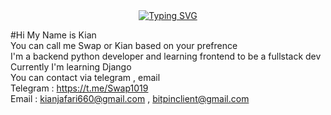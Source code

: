 <div align=Center>
  <a href="https://git.io/typing-svg"><img src="https://readme-typing-svg.herokuapp.com?    			 
  font=Roboto&weight=700&size=30&duration=2000&pause=500&color=232BF7&center=true&vCenter=true&width=435&lines=Hi+There+%F0%9F%91%8B;Name's+Kian" alt="Typing 
  SVG" /></a>
</div>



#Hi My Name is Kian <br />
You can call me Swap or Kian based on your prefrence <br />
I'm a backend python developer and learning frontend to be a fullstack dev <br />
Currently I'm learning Django <br />
You can contact via telegram , email <br />
Telegram : https://t.me/Swap1019 <br />
Email : kianjafari660@gmail.com , bitpinclient@gmail.com <br />
